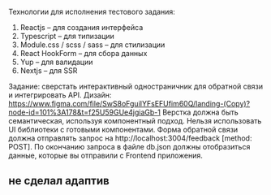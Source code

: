 Технологии для исполнения тестового задания:
1)	Reactjs – для создания интерфейса
2)	Typescript – для типизации
3)	Module.css / scss / sass – для стилизации
4)	React HookForm – для сбора данных
5)	Yup – для валидации
6)	Nextjs – для SSR

Задание:
сверстать интерактивный одностраничник для обратной связи и интегрировать API.
Дизайн: https://www.figma.com/file/SwS8oFguiIYFsEFUfim60Q/landing-(Copy)?node-id=101%3A178&t=f25U59GUe4jgiaGb-1
Верстка должна быть семантическая, используя компонентный подход. Нельзя использовать UI библиотеки с готовыми компонентами. Форма обратной связи должна отправлять запрос на http://localhost:3004/feedback [method: POST]. По окончанию запроса в файле db.json должны отобразиться данные, которые вы отправили с Frontend приложения.



## не сделал адаптив
